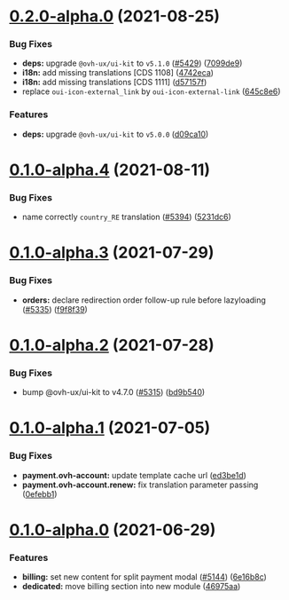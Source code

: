 # [0.2.0-alpha.0](https://github.com/ovh/manager/compare/@ovh-ux/manager-billing@0.1.0-alpha.4...@ovh-ux/manager-billing@0.2.0-alpha.0) (2021-08-25)


### Bug Fixes

* **deps:** upgrade `@ovh-ux/ui-kit` to `v5.1.0` ([#5429](https://github.com/ovh/manager/issues/5429)) ([7099de9](https://github.com/ovh/manager/commit/7099de97320cdbdac5652b2c7ed70327251ed749))
* **i18n:** add missing translations [CDS 1108] ([4742eca](https://github.com/ovh/manager/commit/4742eca51f26be6b0230c6738bdf189df630757d))
* **i18n:** add missing translations [CDS 1111] ([d57157f](https://github.com/ovh/manager/commit/d57157f80118d997f4aa8064c84488fec7868ec8))
* replace `oui-icon-external_link` by `oui-icon-external-link` ([645c8e6](https://github.com/ovh/manager/commit/645c8e675bad92c5928664a8aac2db36626fa397))


### Features

* **deps:** upgrade `@ovh-ux/ui-kit` to `v5.0.0` ([d09ca10](https://github.com/ovh/manager/commit/d09ca10f4b7ca629e0b2f1fcb59278ea7f309a9e))



# [0.1.0-alpha.4](https://github.com/ovh/manager/compare/@ovh-ux/manager-billing@0.1.0-alpha.3...@ovh-ux/manager-billing@0.1.0-alpha.4) (2021-08-11)


### Bug Fixes

* name correctly `country_RE` translation ([#5394](https://github.com/ovh/manager/issues/5394)) ([5231dc6](https://github.com/ovh/manager/commit/5231dc6cd2daef573c6ce37180daa74c45ee6c1e))



# [0.1.0-alpha.3](https://github.com/ovh/manager/compare/@ovh-ux/manager-billing@0.1.0-alpha.2...@ovh-ux/manager-billing@0.1.0-alpha.3) (2021-07-29)


### Bug Fixes

* **orders:** declare redirection order follow-up rule before lazyloading ([#5335](https://github.com/ovh/manager/issues/5335)) ([f9f8f39](https://github.com/ovh/manager/commit/f9f8f390383702755d0c6adc359a52da02b80a42))



# [0.1.0-alpha.2](https://github.com/ovh/manager/compare/@ovh-ux/manager-billing@0.1.0-alpha.1...@ovh-ux/manager-billing@0.1.0-alpha.2) (2021-07-28)


### Bug Fixes

* bump @ovh-ux/ui-kit to v4.7.0 ([#5315](https://github.com/ovh/manager/issues/5315)) ([bd9b540](https://github.com/ovh/manager/commit/bd9b54015511a001a93866e43c48244fb81af907))



# [0.1.0-alpha.1](https://github.com/ovh/manager/compare/@ovh-ux/manager-billing@0.1.0-alpha.0...@ovh-ux/manager-billing@0.1.0-alpha.1) (2021-07-05)


### Bug Fixes

* **payment.ovh-account:** update template cache url ([ed3be1d](https://github.com/ovh/manager/commit/ed3be1d0d0d713c6ddef1c237a3d99ba45f4a2f9))
* **payment.ovh-account.renew:** fix translation parameter passing ([0efebb1](https://github.com/ovh/manager/commit/0efebb1f5c46edbcfc080715542839f22f3f2b7c))



# [0.1.0-alpha.0](https://github.com/ovh/manager/compare/@ovh-ux/manager-billing@0.0.0...@ovh-ux/manager-billing@0.1.0-alpha.0) (2021-06-29)


### Features

* **billing:** set new content for split payment modal ([#5144](https://github.com/ovh/manager/issues/5144)) ([6e16b8c](https://github.com/ovh/manager/commit/6e16b8c0534571fc30384b58d0cf08e2de101429))
* **dedicated:** move billing section into new module ([46975aa](https://github.com/ovh/manager/commit/46975aad8609e7678dc28ceac4bc8f36006045a6))



